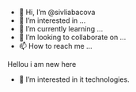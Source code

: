 - 👋 Hi, I’m @sivliabacova
- 👀 I’m interested in ...
- 🌱 I’m currently learning ...
- 💞️ I’m looking to collaborate on ...
- 📫 How to reach me ...


Hellou i am new here

- 👀 I’m interested in it technologies.

<!---
sivliabacova/sivliabacova is a ✨ special ✨ repository because its `README.md` (this file) appears on your GitHub profile.
You can click the Preview link to take a look at your changes.
--->
